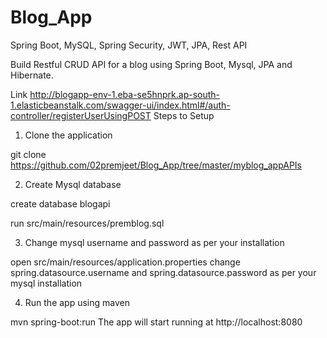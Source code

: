 # Blog_App
Spring Boot, MySQL, Spring Security, JWT, JPA, Rest API


Build Restful CRUD API for a blog using Spring Boot, Mysql, JPA and Hibernate.

Link http://blogapp-env-1.eba-se5hnprk.ap-south-1.elasticbeanstalk.com/swagger-ui/index.html#/auth-controller/registerUserUsingPOST
Steps to Setup
1. Clone the application

git clone https://github.com/02premjeet/Blog_App/tree/master/myblog_appAPIs

2. Create Mysql database

create database blogapi

run src/main/resources/premblog.sql

3. Change mysql username and password as per your installation

open src/main/resources/application.properties
change spring.datasource.username and spring.datasource.password as per your mysql installation

4. Run the app using maven

mvn spring-boot:run
The app will start running at http://localhost:8080
